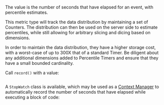 The value is the number of seconds that have elapsed for an event, with percentile estimates.

This metric type will track the data distribution by maintaining a set of Counters. The
distribution can then be used on the server side to estimate percentiles, while still
allowing for arbitrary slicing and dicing based on dimensions.

In order to maintain the data distribution, they have a higher storage cost, with a worst-case of
up to 300X that of a standard Timer. Be diligent about any additional dimensions added to Percentile
Timers and ensure that they have a small bounded cardinality.

Call `record()` with a value:

```cpp

```

A `StopWatch` class is available, which may be used as a [Context Manager] to automatically record
the number of seconds that have elapsed while executing a block of code:

```cpp

```

[Context Manager]: https://docs.python.org/3/reference/datamodel.html#context-managers
